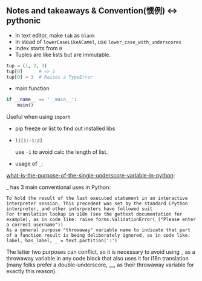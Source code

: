 ## Notes and takeaways & Convention(惯例) <-> pythonic

* In text editor, make `tab` as `blank`
* In stead of `lowerCaseLikeACamel`, use `lower_case_with_underscores`
* Index starts from `0`
* Tuples are like lists but are immutable.
``` python
tup = (1, 2, 3)
tup[0]      # => 1
tup[0] = 3  # Raises a TypeError
```
* main function

``` python
if __name__ == '__main__':
    main()
```

Useful when using `import`

* pip freeze or list to find out installed libs
* `li[1:-1:2]`
    
    use `-1` to avoid calc the length of list.

* usage of `_`:

[what-is-the-purpose-of-the-single-underscore-variable-in-python](http://stackoverflow.com/questions/5893163/what-is-the-purpose-of-the-single-underscore-variable-in-python):


>
_ has 3 main conventional uses in Python:
>>
    To hold the result of the last executed statement in an interactive interpreter session. This precedent was set by the standard CPython interpreter, and other interpreters have followed suit
    For translation lookup in i18n (see the gettext documentation for example), as in code like: raise forms.ValidationError(_("Please enter a correct username"))
    As a general purpose "throwaway" variable name to indicate that part of a function result is being deliberately ignored, as in code like: label, has_label, _ = text.partition(':')
>
The latter two purposes can conflict, so it is necessary to avoid using _ as a throwaway variable in any code block that also uses it for i18n translation (many folks prefer a double-underscore, __, as their throwaway variable for exactly this reason).
